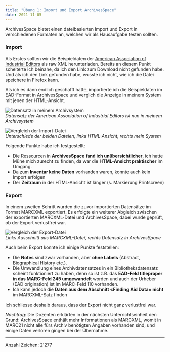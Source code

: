 ```yaml
---
title: "Übung 1: Import und Export ArchivesSpace"
date: 2021-11-05
---
```


ArchivesSpace bietet einen dateibasierten Import und Export in verschiedenen Formaten an, welchen wir als Hausaufgabe testen sollten.

### Import
Als Erstes sollten wir die Beispieldaten der [American Association of Industrial Editors](https://eadiva.com/sample-ead-files/) als raw XML herunterladen. Bereits an diesem Punkt scheiterte ich beinahe, da ich den Link zum Download nicht gefunden habe. Und als ich den Link gefunden habe, wusste ich nicht, wie ich die Datei speichere in Firefox kann.

Als ich es dann endlich geschafft hatte, importierte ich die Beispieldaten im EAD-Format in ArchivesSpace und verglich die Anzeige in meinem System mit jenen der HTML-Ansicht.

![Datensatz in meinem Archivsystem](https://i.ibb.co/N9Dd709/Screenshot-from-2021-12-01-15-24-24.png) <br>
<i>Datensatz der American Association of Industrial Editors ist nun in meinem Archivsystem</i> <br>

![Vergleich der Import-Datei](https://i.ibb.co/B3vvzPm/Vergleich-Import.png) <br>
<i>Unterschiede der beiden Dateien, links HTML-Ansicht, rechts mein System </i>

Folgende Punkte habe ich festgestellt:
- Die Ressourcen in **ArchivesSpace fand ich unübersichtlicher**, ich hatte Mühe mich zurecht zu finden, da war die **HTML-Ansicht praktischer** im Umgang.
- Da zum **Inventar keine Daten** vorhanden waren, konnte auch kein Import erfolgen
- Der **Zeitraum** in der HTML-Ansicht ist länger (s. Markierung Printscreen)

### Export
In einem zweiten Schritt wurden die zuvor importierten Datensätze im Format MARCXML exportiert. Es erfolgte ein weiterer Abgleich zwischen der exportierten MARCXML-Datei und ArchivesSpace, dabei wurde geprüft, ob der Export verlustfrei war.

![Vergleich der Export-Datei](https://i.ibb.co/CVR8WDC/Screenshot-from-2021-12-01-15-46-44.png) <br>
<i>Links Ausschnitt aus MARCXML-Datei, rechts Datensatz in ArchivesSpace </i>

Auch beim Export konnte ich einige Punkte feststellen:
- Die **Notes** sind zwar vorhanden, aber **ohne Labels** (Abstract, Biographical History etc.). 
- Die Umwandlung eines Archivdatensatzes in ein Bibliotheksdatensatz scheint funktioniert zu haben, denn so ist z.B. das **EAD-Feld titleproper in das MARC-Feld 245 umgewandelt** worden und auch der Urheber (EAD origination) ist im MARC-Feld 110 vorhanden.
- Ich kann jedoch die **Daten aus dem Abschnitt «Finding Aid Data» nicht** im MARCXML-Satz finden

Ich schliesse deshalb daraus, dass der Export nicht ganz verlustfrei war. 

*Nachtrag:* Die Dozenten erklärten in der nächsten Unterrichtseinheit den Grund: ArchivesSpace enthält mehr Informationen als MARCXML, womit in MARC21 nicht alle fürs Archiv benötigten Angaben vorhanden sind, und einige Daten verloren gingen bei der Übernahme.

---
Anzahl Zeichen: 2'277
